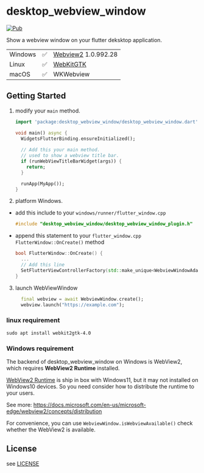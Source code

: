 # desktop_webview_window

[![Pub](https://img.shields.io/pub/v/desktop_webview_window.svg)](https://pub.dev/packages/desktop_webview_window)

Show a webview window on your flutter deksktop application.

|          |       |     |
| -------- | ------- | ---- |
| Windows  | ✅     | [Webview2](https://www.nuget.org/packages/Microsoft.Web.WebView2) 1.0.992.28 |
| Linux    | ✅    |  [WebKitGTK](https://webkitgtk.org/reference/webkit2gtk/stable/index.html)
| macOS    | ✅     |  WKWebview |

## Getting Started

1. modify your `main` method.
   ```dart
   import 'package:desktop_webview_window/desktop_webview_window.dart';
   
   void main() async {
     WidgetsFlutterBinding.ensureInitialized();
     
     // Add this your main method.
     // used to show a webview title bar.
     if (runWebViewTitleBarWidget(args)) {
       return;
     }
   
     runApp(MyApp());
   }
   
   ```

2. platform Windows.

  * add this include to your  `windows/runner/flutter_window.cpp`
    ```cpp
    #include "desktop_webview_window/desktop_webview_window_plugin.h"
    ```
  * append this statement to your `flutter_window.cpp` `FlutterWindow::OnCreate()` method
    ```cpp
    bool FlutterWindow::OnCreate() {
      ...
      // Add this line
      SetFlutterViewControllerFactory(std::make_unique<WebviewWindowAdapter>());
    }
    ```

3. launch WebViewWindow

   ```dart
     final webview = await WebviewWindow.create();
     webview.launch("https://example.com");
   ```

### **linux requirement**

```shell
sudo apt install webkit2gtk-4.0
```

### **Windows requirement**

The backend of desktop_webview_window on Windows is WebView2, which requires **WebView2 Runtime** installed.

[WebView2 Runtime](https://developer.microsoft.com/en-us/microsoft-edge/webview2) is ship in box with Windows11, but
it may not installed on Windows10 devices. So you need consider how to distribute the runtime to your users.

See more: https://docs.microsoft.com/en-us/microsoft-edge/webview2/concepts/distribution

For convenience, you can use `WebviewWindow.isWebviewAvailable()` check whether the WebView2 is available.


## License

see [LICENSE](./LICENSE)
